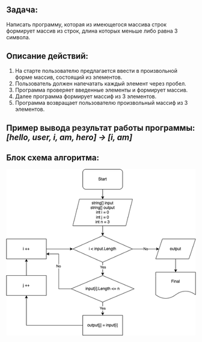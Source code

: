 ## Задача:
Написать программу, которая из имеющегося массива строк формирует массив из строк, длина которых меньше либо равна 3 символа.
## Описание действий:
1. На старте пользователю предлагается ввести в произвольной форме массив, состоящий из элементов.
2. Пользователь должен напечатать каждый элемент через пробел.
3. Программа проверяет введенные элементы и формирует массив.
4. Далее программа формирует массиф из 3 элементов.
5. Программа возвращает пользователю произвольный массиф из 3 элементов.
## Пример вывода результат работы программы: *[hello, user, i, am, hero] -> [i, am]*

## Блок схема алгоритма: 
![](DiagramFinalTask.drawio.png)